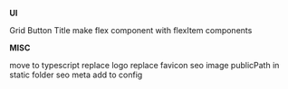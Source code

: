 **UI**

Grid
Button
Title
make flex component with flexItem components

**MISC**

move to typescript
replace logo
replace favicon
seo image publicPath in static folder
seo meta add to config
